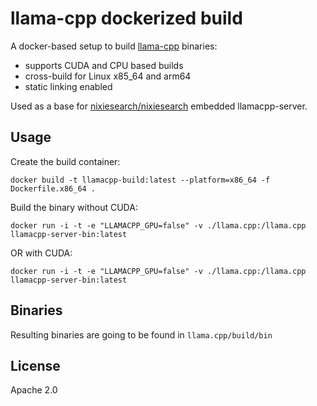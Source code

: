 # llama-cpp dockerized build

A docker-based setup to build [llama-cpp](todo) binaries:

* supports CUDA and CPU based builds
* cross-build for Linux x85_64 and arm64
* static linking enabled

Used as a base for [nixiesearch/nixiesearch](https://github.com/nixiesearch/nixiesearch) embedded llamacpp-server.

## Usage

Create the build container:

```shell
docker build -t llamacpp-build:latest --platform=x86_64 -f Dockerfile.x86_64 .
```

Build the binary without CUDA:

```shell
docker run -i -t -e "LLAMACPP_GPU=false" -v ./llama.cpp:/llama.cpp llamacpp-server-bin:latest
```

OR with CUDA:
```shell
docker run -i -t -e "LLAMACPP_GPU=false" -v ./llama.cpp:/llama.cpp llamacpp-server-bin:latest
```

## Binaries

Resulting binaries are going to be found in `llama.cpp/build/bin`

## License

Apache 2.0